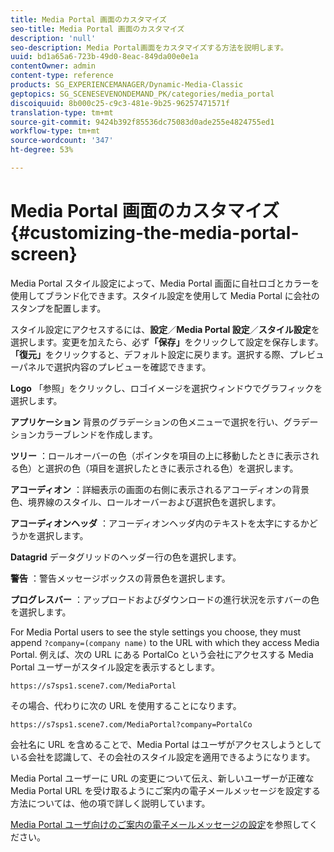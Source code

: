 ```yaml
---
title: Media Portal 画面のカスタマイズ
seo-title: Media Portal 画面のカスタマイズ
description: 'null'
seo-description: Media Portal画面をカスタマイズする方法を説明します。
uuid: bd1a65a6-723b-49d0-8eac-849da00e0e1a
contentOwner: admin
content-type: reference
products: SG_EXPERIENCEMANAGER/Dynamic-Media-Classic
geptopics: SG_SCENESEVENONDEMAND_PK/categories/media_portal
discoiquuid: 8b000c25-c9c3-481e-9b25-96257471571f
translation-type: tm+mt
source-git-commit: 9424b392f85536dc75083d0ade255e4824755ed1
workflow-type: tm+mt
source-wordcount: '347'
ht-degree: 53%

---
```



# Media Portal 画面のカスタマイズ{#customizing-the-media-portal-screen}

Media Portal スタイル設定によって、Media Portal 画面に自社ロゴとカラーを使用してブランド化できます。スタイル設定を使用して Media Portal に会社のスタンプを配置します。

スタイル設定にアクセスするには、**設定**／**Media Portal 設定**／**スタイル設定**&#x200B;を選択します。変更を加えたら、必ず&#x200B;**「保存」**&#x200B;をクリックして設定を保存します。**「復元」**&#x200B;をクリックすると、デフォルト設定に戻ります。選択する際、プレビューパネルで選択内容のプレビューを確認できます。

**Logo** 「参照」をクリックし、ロゴイメージを選択ウィンドウでグラフィックを選択します。

**アプリケーション** 背景のグラデーションの色メニューで選択を行い、グラデーションカラーブレンドを作成します。

**ツリー** ：ロールオーバーの色（ポインタを項目の上に移動したときに表示される色）と選択の色（項目を選択したときに表示される色）を選択します。

**アコーディオン** ：詳細表示の画面の右側に表示されるアコーディオンの背景色、境界線のスタイル、ロールオーバーおよび選択色を選択します。

**アコーディオンヘッダ** ：アコーディオンヘッダ内のテキストを太字にするかどうかを選択します。

**Datagrid** データグリッドのヘッダー行の色を選択します。

**警告** ：警告メッセージボックスの背景色を選択します。

**プログレスバー** ：アップロードおよびダウンロードの進行状況を示すバーの色を選択します。

For Media Portal users to see the style settings you choose, they must append `?company=(company name)` to the URL with which they access Media Portal. 例えば、次の URL にある PortalCo という会社にアクセスする Media Portal ユーザーがスタイル設定を表示するとします。

`https://s7sps1.scene7.com/MediaPortal`

その場合、代わりに次の URL を使用することになります。

`https://s7sps1.scene7.com/MediaPortal?company=PortalCo`

会社名に URL を含めることで、Media Portal はユーザがアクセスしようとしている会社を認識して、その会社のスタイル設定を適用できるようになります。

Media Portal ユーザーに URL の変更について伝え、新しいユーザーが正確な Media Portal URL を受け取るようにご案内の電子メールメッセージを設定する方法については、他の項で詳しく説明しています。

[Media Portal ユーザ向けのご案内の電子メールメッセージの設定](adding-media-portal-users.md#setting_up_the_welcome_e_mail_message_for_media_portal_users)を参照してください。
